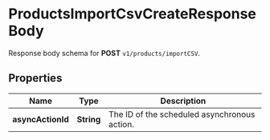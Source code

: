 

# ProductsImportCsvCreateResponseBody

Response body schema for **POST** `v1/products/importCSV`.

## Properties

| Name | Type | Description |
|------------ | ------------- | ------------- |
|**asyncActionId** | **String** | The ID of the scheduled asynchronous action. |



